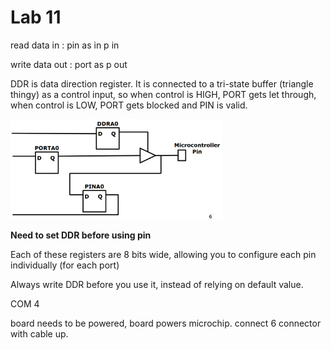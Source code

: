 # Lab 11

read data in : pin as in p in

write data out : port as p out

DDR is data direction register. It is connected to a tri-state buffer (triangle thingy) as a control input, so when control is HIGH, PORT gets let through, when control is LOW, PORT gets blocked and PIN is valid.

<img src="images/image-20210419101846646.png" alt="image-20210419101846646" style="zoom: 33%;" />

**Need to set DDR before using pin**

Each of these registers are 8 bits wide, allowing you to configure each pin individually (for each port)

Always write DDR before you use it, instead of relying on default value.

COM 4

board needs to be powered, board powers microchip. connect 6 connector with cable up.